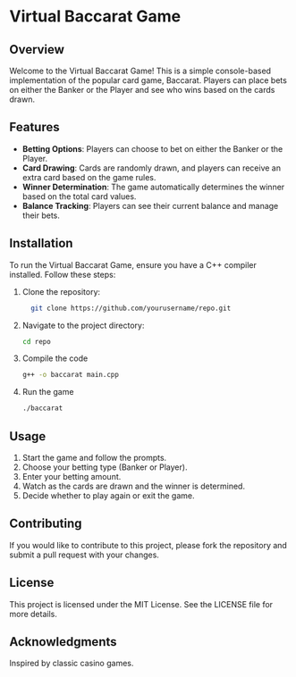 # Virtual Baccarat Game

## Overview
Welcome to the Virtual Baccarat Game! This is a simple console-based implementation of the popular card game, Baccarat. Players can place bets on either the Banker or the Player and see who wins based on the cards drawn.

## Features
- **Betting Options**: Players can choose to bet on either the Banker or the Player.
- **Card Drawing**: Cards are randomly drawn, and players can receive an extra card based on the game rules.
- **Winner Determination**: The game automatically determines the winner based on the total card values.
- **Balance Tracking**: Players can see their current balance and manage their bets.

## Installation
To run the Virtual Baccarat Game, ensure you have a C++ compiler installed. Follow these steps:

1. Clone the repository:
   
   ```bash
     git clone https://github.com/yourusername/repo.git
2. Navigate to the project directory:

   ```bash
   cd repo
3. Compile the code

   ```bash
   g++ -o baccarat main.cpp
4. Run the game

   ```bash
   ./baccarat

## Usage
1. Start the game and follow the prompts.
2. Choose your betting type (Banker or Player).
3. Enter your betting amount.
4. Watch as the cards are drawn and the winner is determined.
5. Decide whether to play again or exit the game.

## Contributing
If you would like to contribute to this project, please fork the repository and submit a pull request with your changes.

## License
This project is licensed under the MIT License. See the LICENSE file for more details.

## Acknowledgments
Inspired by classic casino games.



